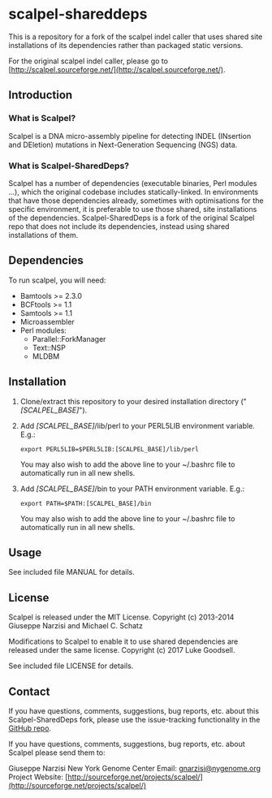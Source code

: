 # scalpel-shareddeps

This is a repository for a fork of the scalpel indel caller that uses shared site installations of its dependencies rather than packaged static versions.

For the original scalpel indel caller, please go to [http://scalpel.sourceforge.net/](http://scalpel.sourceforge.net/).

## Introduction

### What is Scalpel?

Scalpel is a DNA micro-assembly pipeline for detecting 
INDEL (INsertion and DEletion) mutations in Next-Generation Sequencing (NGS) data.

### What is Scalpel-SharedDeps?

Scalpel has a number of dependencies (executable binaries, Perl modules ...), which the original codebase includes statically-linked. In environments that have those dependencies already, sometimes with optimisations for the specific environment, it is preferable to use those shared, site installations of the dependencies. Scalpel-SharedDeps is a fork of the original Scalpel repo that does not include its dependencies, instead using shared installations of them.

## Dependencies

To run scalpel, you will need:

* Bamtools >= 2.3.0
* BCFtools >= 1.1
* Samtools >= 1.1
* Microassembler
* Perl modules:
    * Parallel::ForkManager
    * Text::NSP
    * MLDBM

## Installation

1. Clone/extract this repository to your desired installation directory ("*[SCALPEL_BASE]*").

2. Add *[SCALPEL_BASE]*/lib/perl to your PERL5LIB environment variable. E.g.:

    ```
    export PERL5LIB=$PERL5LIB:[SCALPEL_BASE]/lib/perl
    ```
    You may also wish to add the above line to your ~/.bashrc file to automatically run in all new shells.

3. Add *[SCALPEL_BASE]*/bin to your PATH environment variable. E.g.:

    ```
    export PATH=$PATH:[SCALPEL_BASE]/bin
    ```
    You may also wish to add the above line to your ~/.bashrc file to automatically run in all new shells.

## Usage

See included file MANUAL for details.

## License

Scalpel is released under the MIT License.
Copyright (c) 2013-2014 Giuseppe Narzisi and Michael C. Schatz

Modifications to Scalpel to enable it to use shared dependencies are released under the same license.
Copyright (c) 2017 Luke Goodsell.

See included file LICENSE for details.

## Contact

If you have questions, comments, suggestions, bug reports, etc. about this Scalpel-SharedDeps fork, please use the issue-tracking functionality in the [GitHub repo](https://github.com/LukeGoodsell/scalpel-shareddeps).

If you have questions, comments, suggestions, bug reports, etc. about Scalpel please send them to:

Giuseppe Narzisi 
New York Genome Center
Email: gnarzisi@nygenome.org
Project Website: [http://sourceforge.net/projects/scalpel/](http://sourceforge.net/projects/scalpel/)

